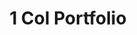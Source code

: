 ---
title:			"1 Col Portfolio"
slug:			1-col-portfolio
src:			/template-overviews/1-col-portfolio
categories:		template portfolios unstyled
description:	"An unstyled, single column, portfolio page template perfect for showcasing a group of detailed projects."
bump:			"A one column portfolio template."
img-src:		/img/templates/1-col-portfolio.jpg
img-desc:		"Free Bootstrap 3 Portfolio Template"
layout:			template-overview

meta-title: "One Column Portfolio - Free Bootstrap Template"
meta-description: "A single column portfolio page template for Bootstrap 3. All Start Bootstrap templates are free to use and open source."

features:
  - Single column portfolio layout
  - Item heading, subheading, and description areas

long-description: "1 Col Portfolio is a single column portfolio page template. Each portfolio item includes an image, project title heading, a subheading, and a description block. This template is ideal for showcasing a smaller list of more detailed projects."

alt-version:		"no"
user-version:		"no"

v4-version:			"yes"

alt-v4:				"https://github.com/BlackrockDigital/startbootstrap-1-col-portfolio/archive/v4-dev.zip"

redirect_from:
  - /1-col-portfolio/
  - /1-col-portfolio.php/
  - /downloads/1-col-portfolio.zip/
---
